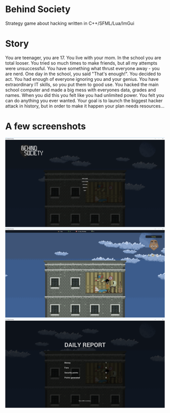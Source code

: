 # Behind Society
Strategy game about hacking written in C++/SFML/Lua/ImGui

# Story
You are teenager, you are 17. You live with your mom. In the school you are total looser. You tried so much times to make friends, but all my attempts were unsuccessful. You have something what thrust everyone away - you are nerd. One day in the school, you said "That's enough!". You decided to act. You had enough of everyone ignoring you and your genius. You have extraordinary IT skills, so you put them to good use. You hacked the main school computer and made a big mess with everyones data, grades and names. When you did this you felt like you had unlimited power. You felt you can do anything you ever wanted. Your goal is to launch the biggest hacker attack in history, but in order to make it happen your plan needs resources...

# A few screenshots
![Screenshot](ss/0.png)
![Screenshot](ss/1.png)
![Screenshot](ss/2.png)
